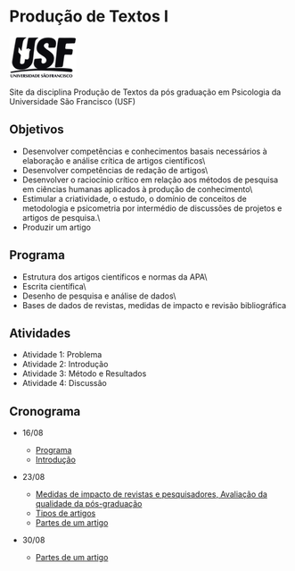# Produção de Textos I

![](images/figusf.png)

Site da disciplina Produção de Textos da pós graduação em Psicologia da Universidade São Francisco (USF)

## Objetivos

-   Desenvolver competências e conhecimentos basais necessários à elaboração e análise crítica de artigos científicos\
-   Desenvolver competências de redação de artigos\
-   Desenvolver o raciocínio crítico em relação aos métodos de pesquisa em ciências humanas aplicados à produção de conhecimento\
-   Estimular a criatividade, o estudo, o domínio de conceitos de metodologia e psicometria por intermédio de discussões de projetos e artigos de pesquisa.\
-   Produzir um artigo

## Programa

-   Estrutura dos artigos científicos e normas da APA\
-   Escrita científica\
-   Desenho de pesquisa e análise de dados\
-   Bases de dados de revistas, medidas de impacto e revisão bibliográfica

## Atividades

-   Atividade 1: Problema
-   Atividade 2: Introdução
-   Atividade 3: Método e Resultados
-   Atividade 4: Discussão

## Cronograma


* 16/08 
  - [Programa](https://github.com/rprimi/producao_web/blob/main/doc/Produção_de_textos_2022.docx)  
  - [Introdução](https://www.dropbox.com/s/5t2yv2z3c71to0h/t0_intro.pptx?dl=0)
  
* 23/08   
  - [Medidas de impacto de revistas e pesquisadores, Avaliação da qualidade da pós-graduação](http://www.labape.com.br/rprimi/producao/a2_av_pos.html)
  - [Tipos de artigos](https://www.dropbox.com/s/2tbqv3n35v0p9dw/t1_partes_do_artigo.pptx?dl=0) 
  - [Partes de um artigo](https://www.dropbox.com/s/2tbqv3n35v0p9dw/t1_partes_do_artigo.pptx?dl=0) 
* 30/08
  - [Partes de um artigo](https://www.dropbox.com/s/2tbqv3n35v0p9dw/t1_partes_do_artigo.pptx?dl=0) 
